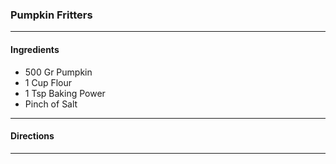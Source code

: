 ### Pumpkin Fritters
---
#### Ingredients
- 500 Gr Pumpkin
- 1 Cup Flour
- 1 Tsp Baking Power
- Pinch of Salt
---
#### Directions

---